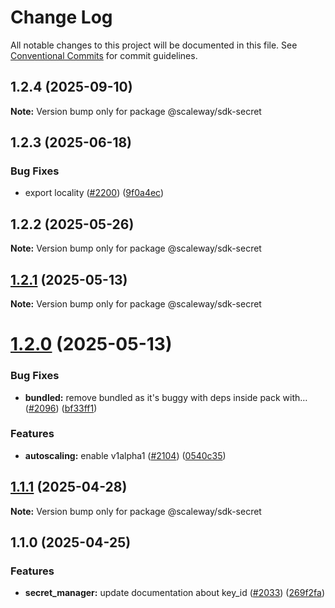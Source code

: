 # Change Log

All notable changes to this project will be documented in this file.
See [Conventional Commits](https://conventionalcommits.org) for commit guidelines.

## 1.2.4 (2025-09-10)

**Note:** Version bump only for package @scaleway/sdk-secret

## 1.2.3 (2025-06-18)

### Bug Fixes

- export locality ([#2200](https://github.com/scaleway/scaleway-sdk-js/issues/2200)) ([9f0a4ec](https://github.com/scaleway/scaleway-sdk-js/commit/9f0a4ec19e377cd90c5829604467c09a2088a38c))

## 1.2.2 (2025-05-26)

**Note:** Version bump only for package @scaleway/sdk-secret

## [1.2.1](https://github.com/scaleway/scaleway-sdk-js/compare/@scaleway/sdk-secret@1.2.0...@scaleway/sdk-secret@1.2.1) (2025-05-13)

**Note:** Version bump only for package @scaleway/sdk-secret

# [1.2.0](https://github.com/scaleway/scaleway-sdk-js/compare/@scaleway/sdk-secret@1.1.1...@scaleway/sdk-secret@1.2.0) (2025-05-13)

### Bug Fixes

- **bundled:** remove bundled as it's buggy with deps inside pack with… ([#2096](https://github.com/scaleway/scaleway-sdk-js/issues/2096)) ([bf33ff1](https://github.com/scaleway/scaleway-sdk-js/commit/bf33ff1f9cdd951add94817dac27239c86ef5437))

### Features

- **autoscaling:** enable v1alpha1 ([#2104](https://github.com/scaleway/scaleway-sdk-js/issues/2104)) ([0540c35](https://github.com/scaleway/scaleway-sdk-js/commit/0540c35ffc94762eca86d6e31abf37b7653d68d8))

## [1.1.1](https://github.com/scaleway/scaleway-sdk-js/compare/@scaleway/sdk-secret@1.1.0...@scaleway/sdk-secret@1.1.1) (2025-04-28)

**Note:** Version bump only for package @scaleway/sdk-secret

## 1.1.0 (2025-04-25)

### Features

- **secret_manager:** update documentation about key_id ([#2033](https://github.com/scaleway/scaleway-sdk-js/issues/2033)) ([269f2fa](https://github.com/scaleway/scaleway-sdk-js/commit/269f2fa55be2bbd3d3023cc8d306fefa2e71ef5b))
